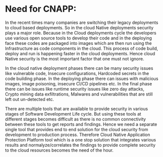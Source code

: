 # **Need for CNAPP:** 

In the recent times many companies are switching their legacy deployments to cloud based deployments. So  in the cloud Native deployments security plays a major role. Because in the Cloud deployments cycle the developers use various open source tools to develop their code and in the deploying face these codes are packaged into images which are then run using the Infrastructure as code components in the cloud. This process of code build, deploy and run is happening faster in the cloud deployments. Hence cloud Native security is the most important factor that one must not ignore. 

 

In the cloud native deployment phases there can be many security issues like vulnerable code, Insecure configurations, Hardcoded secrets in the code building phase. In the deploying phase there can issues with malicious images, image poisoning, insecure CI/CD pipelines etc. In the final phase there can be issues like runtime security  issues like zero day attacks, Crypto mining data exfiltrations, Malwares and vulnerabilities that are still left out un-detected etc.

 

 There are multiple tools that are available to provide security in various stages of Software Development Life cycle. But using these tools at different stages becomes difficult as there is no common connectivity between these tools to get reports and findings. Hence we need a separate single tool that provides end to end solution for the cloud security from development to production process. Therefore Cloud Native Application Protection Platform tool which is a one stop solution that integrates various results and normalyze/correlates the findings to provide complete security to the cloud resources becomes the need of the hour. 